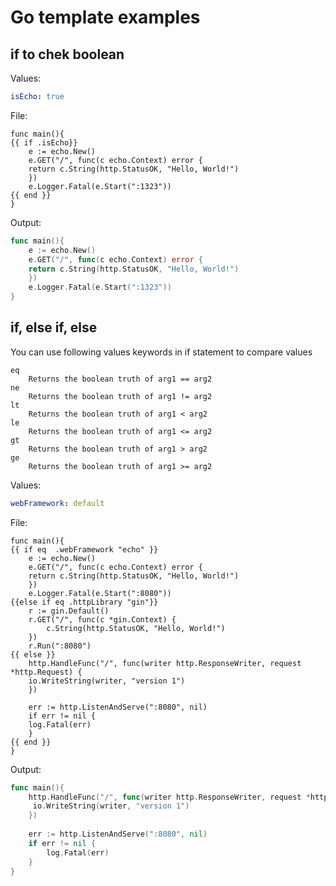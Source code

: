 # Go template examples

## if to chek boolean
Values:
```yaml
isEcho: true
```
File:
```gotemplate
func main(){
{{ if .isEcho}}
    e := echo.New()
    e.GET("/", func(c echo.Context) error {
    return c.String(http.StatusOK, "Hello, World!")
    })
    e.Logger.Fatal(e.Start(":1323"))
{{ end }}
}
```
Output:
```go
func main(){
    e := echo.New()
    e.GET("/", func(c echo.Context) error {
    return c.String(http.StatusOK, "Hello, World!")
    })
    e.Logger.Fatal(e.Start(":1323"))
}
```

## if, else if, else 
You can use following values keywords in if statement to compare values

```
eq
	Returns the boolean truth of arg1 == arg2
ne
	Returns the boolean truth of arg1 != arg2
lt
	Returns the boolean truth of arg1 < arg2
le
	Returns the boolean truth of arg1 <= arg2
gt
	Returns the boolean truth of arg1 > arg2
ge
	Returns the boolean truth of arg1 >= arg2
```

Values:
```yaml
webFramework: default
```

File:
```gotemplate
func main(){
{{ if eq  .webFramework "echo" }}
    e := echo.New()
    e.GET("/", func(c echo.Context) error {
    return c.String(http.StatusOK, "Hello, World!")
    })
    e.Logger.Fatal(e.Start(":8080"))
{{else if eq .httpLibrary "gin"}}
    r := gin.Default()
    r.GET("/", func(c *gin.Context) {
        c.String(http.StatusOK, "Hello, World!")
    })
    r.Run(":8080")
{{ else }}
    http.HandleFunc("/", func(writer http.ResponseWriter, request *http.Request) {
    io.WriteString(writer, "version 1")
    })
    
    err := http.ListenAndServe(":8080", nil)
    if err != nil {
    log.Fatal(err)
    }
{{ end }}
}
```
Output:
```go
func main(){
    http.HandleFunc("/", func(writer http.ResponseWriter, request *http.Request) {
     io.WriteString(writer, "version 1")
    })
    
    err := http.ListenAndServe(":8080", nil)
    if err != nil {
        log.Fatal(err)
    }
}
```




